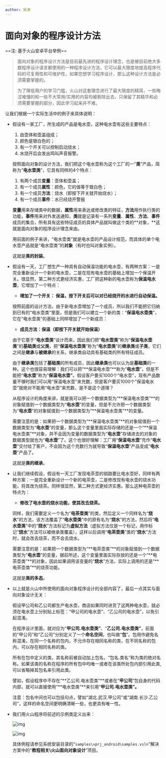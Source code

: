```yaml
---
author: 吴涛
---
```


# 面向对象的程序设计方法

==注: 基于火山安卓平台举例==

> 面向对象的程序设计方法是目前最先进的程序设计理念，也是被目前绝大多数程序设计语言都使用的一种程序设计方法，它可以最大限度地提高程序代码的可复用性和可维护性，如果您想学习程序设计，那么这种设计方法是必须需要掌握的。
>
> 为了降低用户的学习门槛，火山对这套理念进行了最大限度的精简，一些晦涩难懂的和一些不大常用/实用的内容均被剔除出去，只保留了其精华和必须需要掌握的部分，因此学习起来并不难。

让我们根据一个实际生活中的例子来具体说明：

- 假设有一家工厂，所生成的产品是电水壶，这种电水壶有这些主要特点：

  1. 由壶体和壶盖组成；
  2. 颜色是银白色的；
  3. 有一个开关可以控制启动烧水；
  4. 水烧开后会发出鸣叫声音报警。

  按照面向对象的设计方法，我们把这个电水壶称为这个工厂的一"**类**"产品，简称为“**电水壶类**”，它具有同样的4个特点：

  1. 有两个成员**变量**：壶体和壶盖；
  2. 有一个成员**属性**：颜色，它的值等于银白色；
  3. 有一个成员**方法**：烧水（即按下开关就开始烧水）；
  4. 有一个成员**事件**：水已经烧开警报

  **变量**用来存储类中的数据，**属性**用来表达或修改类的特征，**方法**用作执行类的功能，**事件**用来对外发送通知，**类**就是记录有一系列**变量**、**属性**、**方法**、**事件**成员的集合，所有具有这些特征成员的具体产品就叫做这个类的**对象，**这就是面向对象的程序设计理念来由。

  用前面的例子来讲，“电水壶类”就是电水壶的产品设计规范，而具体的单个电水壶产品就是“电水壶类”的**对象**（有时也叫对象实例）。

  这就是**类的封装**。

- 假设有一天，工厂想生产一种具有自动保温功能的电水壶，有两种方案：一是完全重新设计一个新的电水壶，二是在现有电水壶的基础上增加一个保温开关。很显然，第二种方式更经济实惠，工厂把这种新的电水壶称为**保温电水壶**，它增加了一个特点：

  - **增加了一个开关： 保温，按下开关后可以对已经烧开的水进行自动保温。**

  按照前面的设计方法，由于新电水壶增加了一个成员，所以我们不能把它归纳到已有的“电水壶类”里面，但是我们可以建立一个新的类：“**保温电水壶类**”，它在“电水壶类”的基础上同样增加了一个新成员：

  - **成员方法：保温（即按下开关就开始保温）**

  由于它基于“**电水壶类**”设计而来，因此我们把“**电水壶类**”称为“**保温电水壶类**”的**基础类**或**父类**，把“**保温电水壶类**”称为“**电水壶类**”的**继承类**或**子类**，它们之间是**继承**与**被继承**的关系，继承类自动具有基础类的所有特征成员。

  由于**继承类**包括了**基础类**的所有成员，因此**继承类**也可以认为是**基础类**的一种。这个也很容易理解：我们可以把“**保温电水壶”**称为“**电水壶**”，但是不能把“**电水壶**”称为“**保温电水壶”**。假设客户要买1000个“电水壶”，现有产品数量不够时我们可以用“保温电水壶”来充数，但是客户要买1000个“保温电水壶”就绝对不能用“电水壶”来充数，是不是这个道理？

  从程序设计的角度来讲，就是我可以把一个数据类型为“**保温电水壶类”**的对象赋值到一个数据类型为“**电水壶**”的变量，但是不允许把一个数据类型为“**电水壶**”的对象赋值到一个数据类型为“**保温电水壶类”**的变量。

  需要注意的是：如果把一个数据类型为“**保温电水壶类”**的对象赋值到一个数据类型为“**电水壶**”的变量，那么这个变量里面实际存储的还是一个“**保温电水壶类”**对象，并不会因为变量的数据类型为“**电水壶**”存储进去的对象的数据类型就也为“**电水壶**”了。这个也很好理解：工厂用“**保温电水壶**”充作“**电水壶**”交付给了客户，不会因为这个充数行为就导致“**保温电水壶**”产品变成“**电水壶**”产品了。

  这就是**类的继承**。

- 让我们继续假设，假设有一天工厂发现电茶壶的销路要比电水壶好，同样有两种方案：一是完全重新设计一个新的电茶壶，二是修改现有电水壶的烧水功能，将其改为烧茶。同样很显然，第二种方式更经济实惠。那么这种电茶壶的特点为：

  - **修改了电水壶的烧水功能，使其改去烧茶。**

  同样，我们需要定义一个名为“**电茶壶类**”的类，然后定义一个同样名为“**烧水**”的方法，该方法覆盖了“**电水壶类**”中的原有名为“**烧水**”的方法，然后将“**电水壶类**”中的“**烧水**”方法标记为**虚拟方法**（虚拟方法仅是一个标记，用作标记“**烧水**”方法可以被继承类覆盖），这样以后调用“**电茶壶类**”类的“**烧水**”方法时，就会改去烧茶，而不会去烧水。

  需要注意的是：如果把一个数据类型为“**电茶壶类”**的对象赋值到一个数据类型为“**电水壶**”的变量，据前所述，这个变量里面实际存放的还是一个“**电茶壶类”**的对象，因此如果调用该变量的“**烧水**”方法，实际上调用的还是“**电茶壶类”**的烧茶功能。

  这就是**类的多态**。

- 以上就是火山中所使用的面向对象程序设计的全部内容了，最后一点其实与面向对象设计无关：

  假设甲公司和乙公司都生产电水壶，商店如果同时进货了这两种电水壶，就必须在电水壶上分别贴上标签：“甲公司的电水壶”、“乙公司的电水壶”，以免引起混淆。

  在程序设计里面，就对应为“**甲公司.电水壶类”**、“**乙公司.电水壶类”**，前面的“甲公司”和“乙公司”分别定义了一个**命名空间**，也叫做“**包**”。包用作避免名称混淆，在同一个名称的包内，不允许存在相同名称的类，在不同名称的包内，可以存在相同名称的类。

  所有在包中定义的类，其名称前被自动加上包名，“包名.类名”称为类的绝对名称。如果该类的名称在程序的所有包中均唯一或者在该类所处包内部引用此类,可以省略掉其包名来引用此类。

  譬如，假设程序中不存在“**乙公司.电水壶类”**或者在“**甲公司**”包自身的代码内部，就可以直接使用“**电水壶类”**来引用“**甲公司.电水壶类”。**

  注意：包名中间也可以包括句点，譬如“湖北.武汉.甲公司”或“湖南.长沙.乙公司”，这样的命名空间更明确清晰一些，也更具有唯一性。

- 我们用火山程序将前述的示例类定义出来：

  ![img](https://img-1251985644.file.myqcloud.com/images/b1.png)

  ![img](https://img-1251985644.file.myqcloud.com/images/b2.png)

  具体例程请参见系统安装目录的“`samples\vprj_android\samples.vsln`”解决方案中的“**教程相关\火山面向对象设计**”项目。

